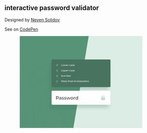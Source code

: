 ## interactive password validator

Designed by [Neven Solidov](https://dribbble.com/shots/7259090-Password-Validation)

See on [CodePen](https://codepen.io/erenesto/full/YzyYgvJ)

<a style="text-align:center; display: block;" target="_blank" href="https://codepen.io/erenesto/full/YzyYgvJ"><img style="width: 80%;" src="screenshot.gif"></a>
